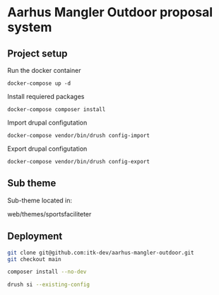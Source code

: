 # Aarhus Mangler Outdoor proposal system

## Project setup

Run the docker container

`docker-compose up -d`

Install requiered packages

`docker-compose composer install`

Import drupal configutation

`docker-compose vendor/bin/drush config-import`

Export drupal configutation

`docker-compose vendor/bin/drush config-export`

## Sub theme

Sub-theme located in:

web/themes/sportsfaciliteter

## Deployment

```sh
git clone git@github.com:itk-dev/aarhus-mangler-outdoor.git
git checkout main

composer install --no-dev

drush si --existing-config
```
